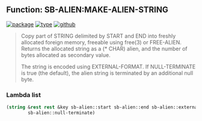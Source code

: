 ## Function: SB-ALIEN:MAKE-ALIEN-STRING
[![package](https://img.shields.io/badge/Package-SB--ALIEN-5f9ea0.svg?style=social&colorA=999999)](../) [![type](https://img.shields.io/badge/Type-Function-5f9ea0.svg?style=social&colorA=999999)](../#function) [![github](https://img.shields.io/badge/GitHub-View_the_source-5f9ea0.svg?style=social&colorA=999999&logo=github)](https://github.com/sbcl/sbcl/blob/master/src/code/target-alieneval.lisp/) 

> Copy part of STRING delimited by START and END into freshly
> allocated foreign memory, freeable using free(3) or FREE-ALIEN.
> Returns the allocated string as a (* CHAR) alien, and the number of
> bytes allocated as secondary value.
> 
> The string is encoded using EXTERNAL-FORMAT. If NULL-TERMINATE is
> true (the default), the alien string is terminated by an additional
> null byte.

### Lambda list
```cl
(string &rest rest &key sb-alien::start sb-alien::end sb-alien::external-format
        sb-alien::null-terminate)
```
